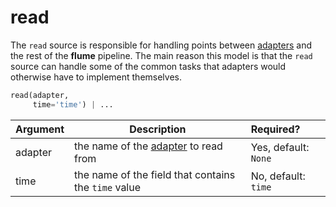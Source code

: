 # read

The `read` source is responsible for handling points between
[adapters](../adapters/) and the rest of the **flume** pipeline. The main
reason this model is that the `read` source can handle some of the common
tasks that adapters would otherwise have to implement themselves.

```python
read(adapter,
     time='time') | ...
```

Argument  | Description                                          | Required?
--------- | ---------------------------------------------------- | :---------
adapter   | the name of the [adapter](../adapters/) to read from | Yes, default: `None`
time      | the name of the field that contains the `time` value | No, default: `time`
